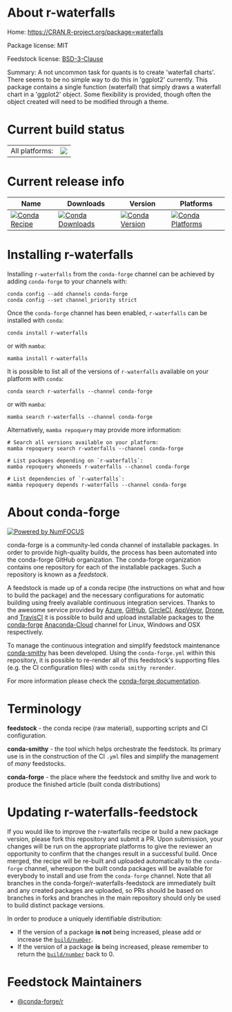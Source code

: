 About r-waterfalls
==================

Home: https://CRAN.R-project.org/package=waterfalls

Package license: MIT

Feedstock license: [BSD-3-Clause](https://github.com/conda-forge/r-waterfalls-feedstock/blob/main/LICENSE.txt)

Summary: A not uncommon task for quants is to create 'waterfall charts'. There seems to be no simple way to do this in 'ggplot2' currently. This package contains a single function (waterfall) that simply draws a waterfall chart in a 'ggplot2' object. Some flexibility is provided, though often the object created will need to be modified through a theme.

Current build status
====================


<table><tr><td>All platforms:</td>
    <td>
      <a href="https://dev.azure.com/conda-forge/feedstock-builds/_build/latest?definitionId=1786&branchName=main">
        <img src="https://dev.azure.com/conda-forge/feedstock-builds/_apis/build/status/r-waterfalls-feedstock?branchName=main">
      </a>
    </td>
  </tr>
</table>

Current release info
====================

| Name | Downloads | Version | Platforms |
| --- | --- | --- | --- |
| [![Conda Recipe](https://img.shields.io/badge/recipe-r--waterfalls-green.svg)](https://anaconda.org/conda-forge/r-waterfalls) | [![Conda Downloads](https://img.shields.io/conda/dn/conda-forge/r-waterfalls.svg)](https://anaconda.org/conda-forge/r-waterfalls) | [![Conda Version](https://img.shields.io/conda/vn/conda-forge/r-waterfalls.svg)](https://anaconda.org/conda-forge/r-waterfalls) | [![Conda Platforms](https://img.shields.io/conda/pn/conda-forge/r-waterfalls.svg)](https://anaconda.org/conda-forge/r-waterfalls) |

Installing r-waterfalls
=======================

Installing `r-waterfalls` from the `conda-forge` channel can be achieved by adding `conda-forge` to your channels with:

```
conda config --add channels conda-forge
conda config --set channel_priority strict
```

Once the `conda-forge` channel has been enabled, `r-waterfalls` can be installed with `conda`:

```
conda install r-waterfalls
```

or with `mamba`:

```
mamba install r-waterfalls
```

It is possible to list all of the versions of `r-waterfalls` available on your platform with `conda`:

```
conda search r-waterfalls --channel conda-forge
```

or with `mamba`:

```
mamba search r-waterfalls --channel conda-forge
```

Alternatively, `mamba repoquery` may provide more information:

```
# Search all versions available on your platform:
mamba repoquery search r-waterfalls --channel conda-forge

# List packages depending on `r-waterfalls`:
mamba repoquery whoneeds r-waterfalls --channel conda-forge

# List dependencies of `r-waterfalls`:
mamba repoquery depends r-waterfalls --channel conda-forge
```


About conda-forge
=================

[![Powered by
NumFOCUS](https://img.shields.io/badge/powered%20by-NumFOCUS-orange.svg?style=flat&colorA=E1523D&colorB=007D8A)](https://numfocus.org)

conda-forge is a community-led conda channel of installable packages.
In order to provide high-quality builds, the process has been automated into the
conda-forge GitHub organization. The conda-forge organization contains one repository
for each of the installable packages. Such a repository is known as a *feedstock*.

A feedstock is made up of a conda recipe (the instructions on what and how to build
the package) and the necessary configurations for automatic building using freely
available continuous integration services. Thanks to the awesome service provided by
[Azure](https://azure.microsoft.com/en-us/services/devops/), [GitHub](https://github.com/),
[CircleCI](https://circleci.com/), [AppVeyor](https://www.appveyor.com/),
[Drone](https://cloud.drone.io/welcome), and [TravisCI](https://travis-ci.com/)
it is possible to build and upload installable packages to the
[conda-forge](https://anaconda.org/conda-forge) [Anaconda-Cloud](https://anaconda.org/)
channel for Linux, Windows and OSX respectively.

To manage the continuous integration and simplify feedstock maintenance
[conda-smithy](https://github.com/conda-forge/conda-smithy) has been developed.
Using the ``conda-forge.yml`` within this repository, it is possible to re-render all of
this feedstock's supporting files (e.g. the CI configuration files) with ``conda smithy rerender``.

For more information please check the [conda-forge documentation](https://conda-forge.org/docs/).

Terminology
===========

**feedstock** - the conda recipe (raw material), supporting scripts and CI configuration.

**conda-smithy** - the tool which helps orchestrate the feedstock.
                   Its primary use is in the construction of the CI ``.yml`` files
                   and simplify the management of *many* feedstocks.

**conda-forge** - the place where the feedstock and smithy live and work to
                  produce the finished article (built conda distributions)


Updating r-waterfalls-feedstock
===============================

If you would like to improve the r-waterfalls recipe or build a new
package version, please fork this repository and submit a PR. Upon submission,
your changes will be run on the appropriate platforms to give the reviewer an
opportunity to confirm that the changes result in a successful build. Once
merged, the recipe will be re-built and uploaded automatically to the
`conda-forge` channel, whereupon the built conda packages will be available for
everybody to install and use from the `conda-forge` channel.
Note that all branches in the conda-forge/r-waterfalls-feedstock are
immediately built and any created packages are uploaded, so PRs should be based
on branches in forks and branches in the main repository should only be used to
build distinct package versions.

In order to produce a uniquely identifiable distribution:
 * If the version of a package **is not** being increased, please add or increase
   the [``build/number``](https://docs.conda.io/projects/conda-build/en/latest/resources/define-metadata.html#build-number-and-string).
 * If the version of a package **is** being increased, please remember to return
   the [``build/number``](https://docs.conda.io/projects/conda-build/en/latest/resources/define-metadata.html#build-number-and-string)
   back to 0.

Feedstock Maintainers
=====================

* [@conda-forge/r](https://github.com/conda-forge/r/)

